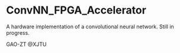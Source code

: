 # ConvNN_FPGA_Accelerator
A hardware implementation of a convolutional neural network. 
Still in progress.

GAO-ZT @XJTU
